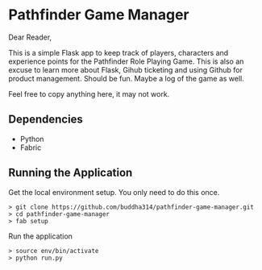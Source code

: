 Pathfinder Game Manager
=======================

Dear Reader,

This is a simple Flask app to keep track of players, characters and experience points for the
<a hlink="http://paizo.com/pathfinderRPG/prd/">Pathfinder Role Playing Game</a>. This is also an excuse to learn
more about Flask, Gihub ticketing and using Github for product management.  Should be fun.
 Maybe a log of the game as well.


Feel free to copy anything here, it may not work.

## Dependencies

* Python
* Fabric

## Running the Application

Get the local environment setup.  You only need to do this once.

    > git clone https://github.com/buddha314/pathfinder-game-manager.git
    > cd pathfinder-game-manager
    > fab setup


Run the application

    > source env/bin/activate
    > python run.py
